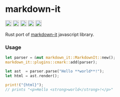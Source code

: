 # markdown-it

[<img alt="github" src="https://img.shields.io/badge/github-8da0cb?style=for-the-badge&labelColor=555555&logo=github" height="20">](https://github.com/rlidwka/markdown-it.rs)
[<img alt="crates.io" src="https://img.shields.io/crates/v/markdown-it.svg?style=for-the-badge&color=fc8d62&logo=rust" height="20">](https://crates.io/crates/markdown-it)
[<img alt="docs.rs" src="https://img.shields.io/badge/docs.rs-not%20yet-66c2a5?style=for-the-badge&labelColor=555555&logo=docs.rs" height="20">](https://docs.rs/markdown-it)
[<img alt="build status" src="https://img.shields.io/github/workflow/status/rlidwka/markdown-it.rs/CI?style=for-the-badge" height="20">](https://github.com/rlidwka/markdown-it.rs/actions/workflows/ci.yml?query=branch%3Amaster)
[<img alt="coverage" src="https://img.shields.io/codecov/c/github/rlidwka/markdown-it.rs?style=for-the-badge" height="20">](https://app.codecov.io/gh/rlidwka/markdown-it.rs)

Rust port of [markdown-it](https://github.com/markdown-it/markdown-it) javascript library.

### Usage

```rust
let parser = &mut markdown_it::MarkdownIt::new();
markdown_it::plugins::cmark::add(parser);

let ast  = parser.parse("Hello **world**!");
let html = ast.render();

print!("{html}");
// prints "<p>Hello <strong>world</strong>!</p>"
```
